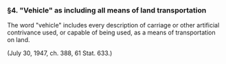 ### §4. "Vehicle" as including all means of land transportation ###

The word "vehicle" includes every description of carriage or other artificial contrivance used, or capable of being used, as a means of transportation on land.

(July 30, 1947, ch. 388, 61 Stat. 633.)